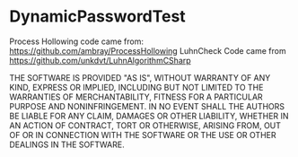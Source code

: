# DynamicPasswordTest

Process Hollowing code came from: https://github.com/ambray/ProcessHollowing
LuhnCheck Code came from https://github.com/unkdvt/LuhnAlgorithmCSharp

THE SOFTWARE IS PROVIDED "AS IS", WITHOUT WARRANTY OF ANY KIND, EXPRESS OR IMPLIED, INCLUDING BUT NOT LIMITED TO THE WARRANTIES OF MERCHANTABILITY, FITNESS FOR A PARTICULAR PURPOSE AND NONINFRINGEMENT. IN NO EVENT SHALL THE AUTHORS BE LIABLE FOR ANY CLAIM, DAMAGES OR OTHER LIABILITY, WHETHER IN AN ACTION OF CONTRACT, TORT OR OTHERWISE, ARISING FROM, OUT OF OR IN CONNECTION WITH THE SOFTWARE OR THE USE OR OTHER DEALINGS IN THE SOFTWARE.
